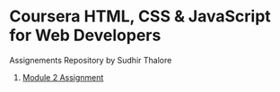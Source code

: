 # Coursera HTML, CSS &amp; JavaScript for Web Developers
Assignements Repository by Sudhir Thalore

1. [Module 2 Assignment](./module2-assignment)
